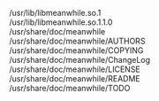 /usr/lib/libmeanwhile.so.1  
/usr/lib/libmeanwhile.so.1.1.0  
/usr/share/doc/meanwhile  
/usr/share/doc/meanwhile/AUTHORS  
/usr/share/doc/meanwhile/COPYING  
/usr/share/doc/meanwhile/ChangeLog  
/usr/share/doc/meanwhile/LICENSE  
/usr/share/doc/meanwhile/README  
/usr/share/doc/meanwhile/TODO  
